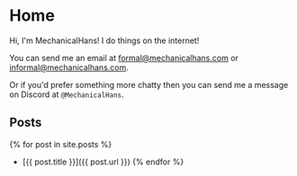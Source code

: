 ---
---

# Home
Hi, I'm MechanicalHans!
I do things on the internet!

You can send me an email at [formal@mechanicalhans.com](mailto:formal@mechanicalhans.com) or [informal@mechanicalhans.com](mailto:informal@mechanicalhans.com).

Or if you'd prefer something more chatty then you can send me a message on Discord at `@MechanicalHans`.

## Posts
{% for post in site.posts %}
- [{{ post.title }}]({{ post.url }})
{% endfor %}
